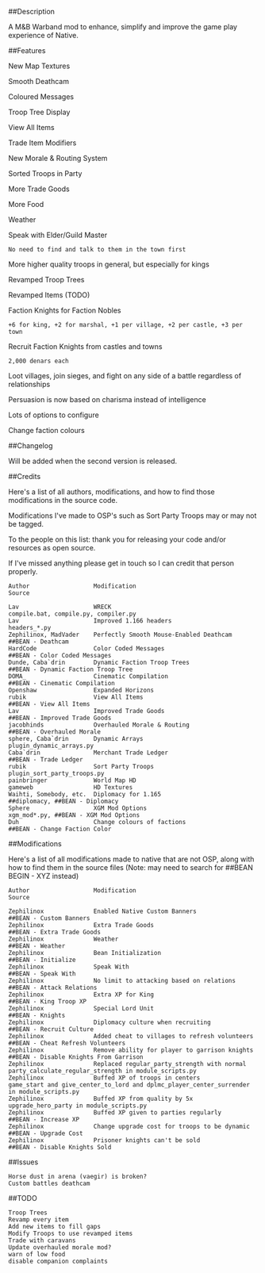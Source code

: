 ##Description

A M&B Warband mod to enhance, simplify and improve the game play experience of Native.

##Features

New Map Textures

Smooth Deathcam

Coloured Messages

Troop Tree Display

View All Items

Trade Item Modifiers

New Morale & Routing System

Sorted Troops in Party

More Trade Goods

More Food

Weather

Speak with Elder/Guild Master

	No need to find and talk to them in the town first
	
More higher quality troops in general, but especially for kings

Revamped Troop Trees

Revamped Items (TODO)

Faction Knights for Faction Nobles

	+6 for king, +2 for marshal, +1 per village, +2 per castle, +3 per town
	
Recruit Faction Knights from castles and towns

	2,000 denars each
	
Loot villages, join sieges, and fight on any side of a battle regardless of relationships

Persuasion is now based on charisma instead of intelligence

Lots of options to configure

Change faction colours

##Changelog

Will be added when the second version is released.

##Credits

Here's a list of all authors, modifications, and how to find those modifications in the source code.

Modifications I've made to OSP's such as Sort Party Troops may or may not be tagged.

To the people on this list: thank you for releasing your code and/or resources as open source.

If I've missed anything please get in touch so I can credit that person properly.

```
Author					Modification									Source

Lav                     WRECK                                           compile.bat, compile.py, compiler.py
Lav                     Improved 1.166 headers                          headers_*.py
Zephilinox, MadVader    Perfectly Smooth Mouse-Enabled Deathcam         ##BEAN - Deathcam
HardCode                Color Coded Messages                            ##BEAN - Color Coded Messages
Dunde, Caba`drin        Dynamic Faction Troop Trees                     ##BEAN - Dynamic Faction Troop Tree
DOMA_                   Cinematic Compilation                           ##BEAN - Cinematic Compilation
Openshaw                Expanded Horizons
rubik                   View All Items                                  ##BEAN - View All Items
Lav                     Improved Trade Goods                            ##BEAN - Improved Trade Goods
jacobhinds              Overhauled Morale & Routing                     ##BEAN - Overhauled Morale
sphere, Caba`drin       Dynamic Arrays                                  plugin_dynamic_arrays.py
Caba`drin               Merchant Trade Ledger                           ##BEAN - Trade Ledger
rubik                   Sort Party Troops                               plugin_sort_party_troops.py
painbringer             World Map HD
gameweb                 HD Textures
Waihti, Somebody, etc.  Diplomacy for 1.165                             ##diplomacy, ##BEAN - Diplomacy
Sphere                  XGM Mod Options                                 xgm_mod*.py, ##BEAN - XGM Mod Options
Duh                     Change colours of factions                      ##BEAN - Change Faction Color
```

##Modifications

Here's a list of all modifications made to native that are not OSP, along with how to find them in the source files (Note: may need to search for ##BEAN BEGIN - XYZ instead)

```
Author					Modification									Source

Zephilinox              Enabled Native Custom Banners                   ##BEAN - Custom Banners
Zephilinox              Extra Trade Goods                               ##BEAN - Extra Trade Goods
Zephilinox              Weather                                         ##BEAN - Weather
Zephilinox              Bean Initialization                             ##BEAN - Initialize
Zephilinox              Speak With                                      ##BEAN - Speak With
Zephilinox              No limit to attacking based on relations        ##BEAN - Attack Relations
Zephilinox              Extra XP for King                               ##BEAN - King Troop XP
Zephilinox              Special Lord Unit                               ##BEAN - Knights
Zephilinox              Diplomacy culture when recruiting               ##BEAN - Recruit Culture
Zephilinox              Added cheat to villages to refresh volunteers   ##BEAN - Cheat Refresh Volunteers
Zephilinox              Remove ability for player to garrison knights   ##BEAN - Disable Knights From Garrison
Zephilinox              Replaced regular_party_strength with normal     party_calculate_regular_strength in module_scripts.py
Zephilinox              Buffed XP of troops in centers                  game_start and give_center_to_lord and dplmc_player_center_surrender in module_scripts.py
Zephilinox              Buffed XP from quality by 5x                    upgrade_hero_party in module_scripts.py
Zephilinox              Buffed XP given to parties regularly            ##BEAN - Increase XP
Zephilinox              Change upgrade cost for troops to be dynamic    ##BEAN - Upgrade Cost
Zephilinox              Prisoner knights can't be sold                  ##BEAN - Disable Knights Sold
```

##Issues
```
Horse dust in arena (vaegir) is broken?
Custom battles deathcam
```

##TODO
```
Troop Trees
Revamp every item
Add new items to fill gaps
Modify Troops to use revamped items
Trade with caravans
Update overhauled morale mod?
warn of low food
disable companion complaints
```
